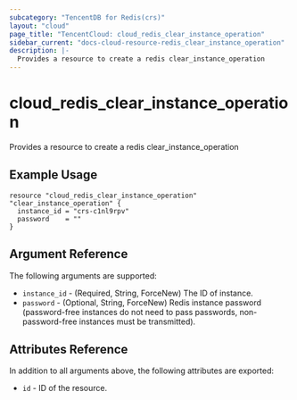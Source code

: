 ```yaml
---
subcategory: "TencentDB for Redis(crs)"
layout: "cloud"
page_title: "TencentCloud: cloud_redis_clear_instance_operation"
sidebar_current: "docs-cloud-resource-redis_clear_instance_operation"
description: |-
  Provides a resource to create a redis clear_instance_operation
---
```


# cloud_redis_clear_instance_operation

Provides a resource to create a redis clear_instance_operation

## Example Usage

```hcl
resource "cloud_redis_clear_instance_operation" "clear_instance_operation" {
  instance_id = "crs-c1nl9rpv"
  password    = ""
}
```

## Argument Reference

The following arguments are supported:

* `instance_id` - (Required, String, ForceNew) The ID of instance.
* `password` - (Optional, String, ForceNew) Redis instance password (password-free instances do not need to pass passwords, non-password-free instances must be transmitted).

## Attributes Reference

In addition to all arguments above, the following attributes are exported:

* `id` - ID of the resource.



